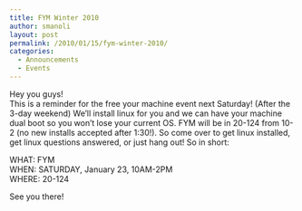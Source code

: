 ```yaml
---
title: FYM Winter 2010
author: smanoli
layout: post
permalink: /2010/01/15/fym-winter-2010/
categories:
  - Announcements
  - Events
---
```

Hey you guys!  
This is a reminder for the free your machine event next Saturday! (After the 3-day weekend) We’ll install linux for you and we can have your machine dual boot so you won’t lose your current OS. FYM will be in 20-124 from 10-2 (no new installs accepted after 1:30!). So come over to get linux installed, get linux questions answered, or just hang out! So in short:

WHAT: FYM  
WHEN: SATURDAY, January 23, 10AM-2PM  
WHERE: 20-124

See you there!